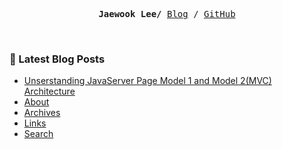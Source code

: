 <p><pre align="center">
<strong>Jaewook Lee/</strong> <a href="https://medium.com/@jaewook.lee1618">Blog</a> / <a href="https://github.com/lee-jaewook">GitHub</a></pre></p>

<br>

### 📕 Latest Blog Posts 
<!-- BLOG-POST-LIST:START -->
- [Unserstanding JavaServer Page Model 1 and Model 2&lpar;MVC&rpar; Architecture](https://lee-jaewook.github.io/p/mvc-architecture/)
- [About](https://lee-jaewook.github.io/about/)
- [Archives](https://lee-jaewook.github.io/archives/)
- [Links](https://lee-jaewook.github.io/links/)
- [Search](https://lee-jaewook.github.io/search/)
<!-- BLOG-POST-LIST:END --><br>
